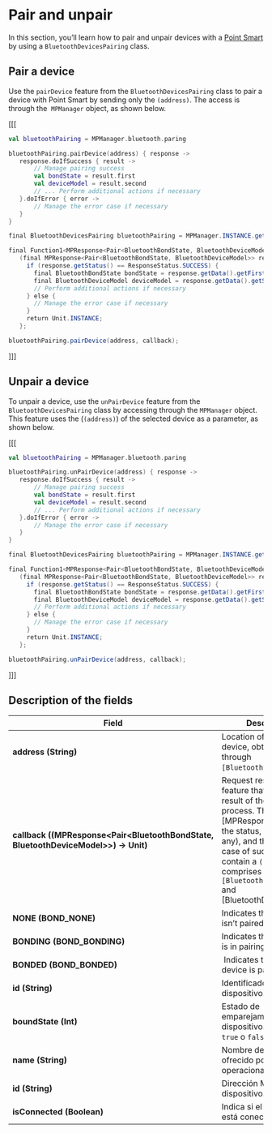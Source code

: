 # Pair and unpair

In this section, you’ll learn how to pair and unpair devices with a [Point Smart](/developers/en/docs/mp-point/landing) by using a `BluetoothDevicesPairing` class.

## Pair a device

Use the `pairDevice` feature from the `BluetoothDevicesPairing` class to pair a device with Point Smart by sending only the `(address)`. The access is through the  `MPManager` object, as shown below.

[[[
```kotlin
val bluetoothPairing = MPManager.bluetooth.paring

bluetoothPairing.pairDevice(address) { response ->
   response.doIfSuccess { result ->
       // Manage pairing success
       val bondState = result.first
       val deviceModel = result.second
       // ... Perform additional actions if necessary 
   }.doIfError { error ->
       // Manage the error case if necessary
   }
}
```
```java
final BluetoothDevicesPairing bluetoothPairing = MPManager.INSTANCE.getBluetooth().getParing();

final Function1<MPResponse<Pair<BluetoothBondState, BluetoothDeviceModel>>, Unit> callback =
   (final MPResponse<Pair<BluetoothBondState, BluetoothDeviceModel>> response) -> {
     if (response.getStatus() == ResponseStatus.SUCCESS) {
       final BluetoothBondState bondState = response.getData().getFirst();
       final BluetoothDeviceModel deviceModel = response.getData().getSecond();
       // Perform additional actions if necessary 
     } else {
       // Manage the error case if necessary
     }
     return Unit.INSTANCE;
   };

bluetoothPairing.pairDevice(address, callback);
```
]]]

## Unpair a device

To unpair a device, use the `unPairDevice` feature from the `BluetoothDevicesPairing` class by accessing through the `MPManager` object. This feature uses the (`(address)`) of the selected device as a parameter, as shown below.

[[[
```kotlin
val bluetoothPairing = MPManager.bluetooth.paring

bluetoothPairing.unPairDevice(address) { response ->
   response.doIfSuccess { result ->
       // Manage pairing success
       val bondState = result.first
       val deviceModel = result.second
       // ... Perform additional actions if necessary
   }.doIfError { error ->
       // Manage the error case if necessary
   }
}
```
```java
final BluetoothDevicesPairing bluetoothPairing = MPManager.INSTANCE.getBluetooth().getParing();

final Function1<MPResponse<Pair<BluetoothBondState, BluetoothDeviceModel>>, Unit> callback =
   (final MPResponse<Pair<BluetoothBondState, BluetoothDeviceModel>> response) -> {
     if (response.getStatus() == ResponseStatus.SUCCESS) {
       final BluetoothBondState bondState = response.getData().getFirst();
       final BluetoothDeviceModel deviceModel = response.getData().getSecond();
       // Perform additional actions if necessary
     } else {
       // Manage the error case if necessary
     }
     return Unit.INSTANCE;
   };

bluetoothPairing.unPairDevice(address, callback);
```
]]]

## Description of the fields

|Field|Description|
|---|---|
|**address (String)**| Location of the selected device, obtained through `[BluetoothDeviceModel]`.|
|**callback ((MPResponse&lt;Pair&lt;BluetoothBondState, BluetoothDeviceModel&gt;&gt;) -> Unit)**| Request response feature that provides the result of the pairing process. The [MPResponse] includes the status, the error (if any), and the details in case of success, which contain a `(Pair)` that comprises `[BluetoothBondState]` and [BluetoothDeviceModel].|
|**NONE (BOND_NONE)**| Indicates that the device isn’t paired.|
|**BONDING (BOND_BONDING)**| Indicates that the device is in pairing process. |
|**BONDED (BOND_BONDED)**| Indicates that the device is paired.|
|**id (String)**| Identificador del dispositivo.|
|**boundState (Int)**| Estado de emparejamiento del dispositivo. Puede ser `true` o `false`.|
|**name (String)**| Nombre del dispositivo ofrecido por el sistema operacional.|
|**id (String)**| Dirección MAC del dispositivo.|
|**isConnected (Boolean)**| Indica si el dispositivo está conectado.|